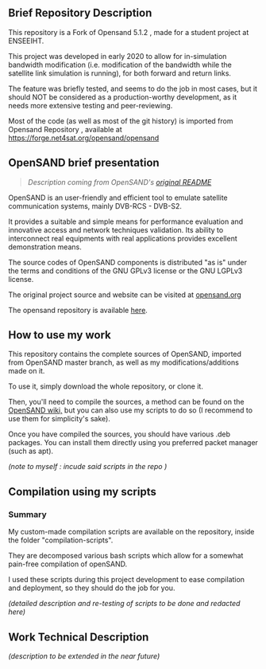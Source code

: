 ## Brief Repository Description
This repository is a Fork of Opensand 5.1.2 , made for a student project at ENSEEIHT.

This project was developed in early 2020 to allow for in-simulation bandwidth modification (i.e. modification of the bandwidth while the satellite link simulation is running), for both forward and return links.

The feature was briefly tested, and seems to do the job in most cases, but it should NOT be considered as a production-worthy development, as it needs more extensive testing and peer-reviewing.

Most of the code (as well as most of the git history) is imported from Opensand Repository , available at https://forge.net4sat.org/opensand/opensand

## OpenSAND brief presentation

> *Description coming from OpenSAND's [original README](https://forge.net4sat.org/opensand/opensand)*

OpenSAND is an user-friendly and efficient tool to emulate satellite
communication systems, mainly DVB-RCS - DVB-S2.

It provides a suitable and simple means for performance evaluation and
innovative access and network techniques validation. Its ability to interconnect
real equipments with real applications provides excellent demonstration means.

The source codes of OpenSAND components is distributed "as is" under the terms
and conditions of the GNU GPLv3 license or the GNU LGPLv3 license.

The original project source and website can be visited at [opensand.org](https://opensand.org)

The opensand repository is available [here](https://forge.net4sat.org/opensand/opensand).

## How to use my work
This repository contains the complete sources of OpenSAND, imported from OpenSAND master branch, as well as my modifications/additions made on it.

To use it, simply download the whole repository, or clone it.

Then, you'll need to compile the sources, a method can be found on the [OpenSAND wiki,](https://wiki.net4sat.org/doku.php?id=opensand:manuals:compilation_manual:index) but you can also use my scripts to do so (I recommend to use them for simplicity's sake).

Once you have compiled the sources, you should have various .deb packages.
You can install them directly using you preferred packet manager (such as apt).

*(note to myself : incude said scripts in the repo )*

##  Compilation using my scripts
### Summary
My custom-made compilation scripts are available on the repository, inside the folder "compilation-scripts".

They are decomposed various bash scripts which allow for a somewhat pain-free compilation of openSAND.

I used these scripts during this project development to ease compilation and deployment, so they should do the job for you.

*(detailed description and re-testing of scripts to be done and redacted here)*

## Work Technical Description

*(description to be extended in the near future)*


